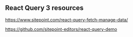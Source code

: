 ## React Query 3 resources

https://www.sitepoint.com/react-query-fetch-manage-data/

https://github.com/sitepoint-editors/react-query-demo
